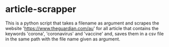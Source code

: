 # article-scrapper
This is a python script that takes a filename as argument and scrapes the website 'https://www.theguardian.com/au' for all article that contains the keywords 'corona', 'coronavirus' and 'vaccine' and, saves them in a csv file in the same path with the file name given as argument.
